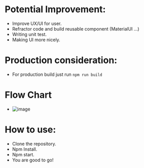 # Potential Improvement:
 - Improve UX/UI for user.
 - Refractor code and build reusable component (MaterialUI ...)
 - Writing unit test.
 - Making UI more nicely.
# Production consideration:
 - For production build just run ```npm run build```
# Flow Chart
 - ![image](https://user-images.githubusercontent.com/51445301/167425217-162c46ba-7f43-4021-98f8-63dee5ef7127.png)
# How to use:
 - Clone the repository.
 - Npm Install.
 - Npm start.
 - You are good to go!

